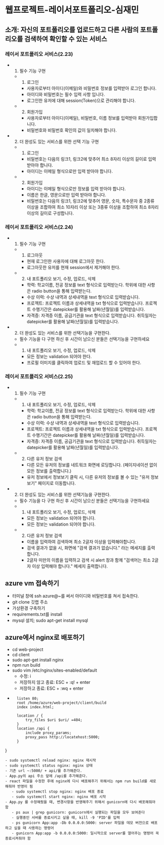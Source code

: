 # 웹프로젝트-레이서포트폴리오-심재민

## 소개: 자신의 포트폴리오를 업로드하고 다른 사람의 포트폴리오를 검색하여 확인할 수 있는 서비스

### 레이서 포트폴리오 서비스(2.23)
- 1. 필수 기능 구현
    - 1. 로그인
        - 사용자로부터 아이디(이메일)와 비밀번호 정보를 입력받아 로그인 합니다. 
        - 아이디와 비밀번호는 필수 입력 사항 입니다.
        - 로그인한 유저에 대해 session(Token)으로 관리해야 합니다.
    - 2. 회원가입
        - 사용자로부터 아이디(이메일), 비밀번호, 이름 정보를 입력받아 회원가입합니다. 
        - 비밀번호와 비밀번호 확인의 값이 일치해야 합니다.
- 2. 더 완성도 있는 서비스를 위한 선택 기능 구현
    - 1. 로그인
        - 비밀번호는 다음의 링크1, 링크2에 맞추어 최소 8자리 이상의 길이로 입력 받아야 합니다.
        - 아이디는 이메일 형식으로만 입력 받아야 합니다.
    - 2. 회원가입
        - 아이디는 이메일 형식으로만 정보를 입력 받아야 합니다. 
        - 이름은 한글, 영문으로만 입력 받아야 합니다. 
        - 비밀번호는 다음의 링크1, 링크2에 맞추어 영문, 숫자, 특수문자 중 2종류 이상을 조합하여 최소 10자리 이상 또는 3종류 이상을 조합하여 최소 8자리 이상의 길이로 구성합니다.  

### 레이서 포트폴리오 서비스(2.24)
- 1. 필수 기능 구현
    - 1. 로그아웃
        - 현재 로그인한 사용자에 대해 로그아웃 한다.
        - 로그아웃한 유저를 현재 session에서 제거해야 한다.
    - 2. 내 포트폴리오 보기, 수정, 업로드, 삭제
        - 학력: 학교이름, 전공 정보를 text 형식으로 입력받는다. 학위에 대한 사항은 radio button을 통해 입력받는다.
        - 수상 이력: 수상 내역과 상세내역을 text 형식으로 입력받습니다.
        - 프로젝트: 프로젝트 이름과 상세내역을 txt 형식으로 입력받습니다. 프로젝트 수행기간은 datepicker를 활용해 날짜(년월일)를 입력받습니다.
        - 자격증: 자격증 이름, 공급기관을 text 형식으로 입력받습니다. 취득일자는 datepicker를 활용해 날짜(년월일)를 입력받습니다.
- 2. 더 완성도 있는 서비스를 위한 선택기능을 구현한다.
    - 필수 기능을 다 구현 하신 후 시간이 남으신 분들은 선택기능을 구현하세요
    - 1. 내 포트폴리오 보기, 수정, 업로드, 삭제
        - 모든 정보는 validation 되어야 한다.
        - 프로필 이미지를 클릭하여 업로드 및 재업로드 할 수 있어야 한다.
### 레이서 포트폴리오 서비스(2.25)
- 1. 필수 기능 구현
    - 1. 내 포트폴리오 보기, 수정, 업로드, 삭제
        - 학력: 학교이름, 전공 정보를 text 형식으로 입력받는다. 학위에 대한 사항은 radio button을 통해 입력받는다.
        - 수상 이력: 수상 내역과 상세내역을 text 형식으로 입력받습니다.
        - 프로젝트: 프로젝트 이름과 상세내역을 txt 형식으로 입력받습니다. 프로젝트 수행기간은 datepicker를 활용해 날짜(년월일)를 입력받습니다.
        - 자격증: 자격증 이름, 공급기관을 text 형식으로 입력받습니다. 취득일자는 datepicker를 활용해 날짜(년월일)를 입력받습니다.
    - 2. 다른 유저 정보 검색
        - 다른 모든 유저의 정보를 네트워크 화면에 로딩합니다. (페이지네이션 없이 모든 정보를 출력합니다.)
        - 유저 정보에서 정보보기 클릭 시, 다른 유저의 정보를 볼 수 있는 "유저 정보보기" 페이지로 이동합니다.
- 2. 더 완성도 있는 서비스를 위한 선택기능을 구현한다.
    - 필수 기능을 다 구현 하신 후 시간이 남으신 분들은 선택기능을 구현하세요
    - 1. 내 포트폴리오 보기, 수정, 업로드, 삭제
        - 모든 정보는 validation 되어야 합니다.
        - 모든 정보는 validation 되어야 합니다.
    - 2. 다른 유저 정보 검색
        - 이름을 입력하여 검색하며 최소 2글자 이상을 입력해야합니다.
        - 검색 결과가 없을 시, 화면에 "검색 결과가 없습니다." 라는 메세지를 출력합니다.
        - 2글자 미만의 이름을 입력하고 검색 시 alert 창과 함께 "검색어는 최소 2글자 이상 입력해야 합니다." 메세지 출력합니다.

## azure vm 접속하기
- 터미널 창에 ssh azure@~를 써서 아이디와 비밀번호를 쳐서 접속한다.
- git clone 깃랩 주소
- 가상환경 구축하기
- requirements.txt를 install
- mysql 설치; sudo apt-get install mysql

## azure에서 nginx로 배포하기
- cd web-project
- cd client
- sudo apt-get install nginx
- npm run build
- sudo vim /etc/nginx/sites-enabled/default
    - 수정: i
    - 저장하지 않고 종료: ESC + :q! + enter
    - 저장하고 종료: ESC + :wq + enter
- ```server {
    listen 80;
    root /home/azure/web-project/client/build
    index index.html;

    location / {
        try_files $uri $uri/ =404;
    }
    location /api {
        include proxy_params;
        proxy_pass http://locatehost:5000;
    }
 }
 ```
 - sudo systemctl reload nginx: nginx 재시작
 - sudo systemctl status nginx: nginx 상태
 - 기존 url ~:5000/ + api/를 추가해준다.
 - App.py의 api 주소 앞에 /api를 추가해준다.
 - react 파일을 수정한 후에 nginx에 다시 배포해주기 위해서는 npm run build를 새로 해줘야 반영이 됨
    - sudo systemctl stop nginx: nginx 배포 종료
    - sudo systemctl start nginx: nginx 배포 시작
 - App.py 를 수정해줬을 때, 변경사항을 반영해주기 위해서 gunicorn에 다시 배포해줘야 함
    - ps aux | grep gunicorn: gunicorn에서 실행되는 파일을 모두 보여준다
    - 실행중인 서버를 종료시키고 싶을 때, kill -9 'PID'를 입력
    - ps gunicorn App:app -Db 0.0.0.0:5000: server 파일을 데모 버전으로 배포하고 싶을 때 사용하는 명령어
    - gunicorn App:app -b 0.0.0.0:5000: 일시적으로 server를 열어주는 명령어 꼭 종료시켜줘야 함